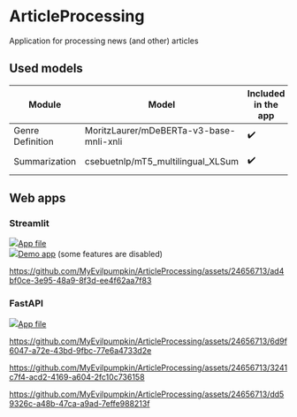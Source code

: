 # ArticleProcessing

Application for processing news (and other) articles

## Used models
Module | Model | Included in the app | Unit tests written | Contributor
-|-|-|-|-
Genre Definition | MoritzLaurer/mDeBERTa-v3-base-mnli-xnli | ✔️ | ✔️ | Dmitriy Tomin
Summarization | csebuetnlp/mT5_multilingual_XLSum | ✔️ | | Dmitriy Tomin

## Web apps

### Streamlit

[![](https://docs.streamlit.io/logo.svg)App file](streamlit_app.py)  
[![](https://docs.streamlit.io/logo.svg)Demo app](https://articleprocessing.streamlit.app) (some features are disabled)

https://github.com/MyEvilpumpkin/ArticleProcessing/assets/24656713/ad4bf0ce-3e95-48a9-8f3d-ee4f62aa7f83

### FastAPI

[![](https://fastapi.tiangolo.com/ru/img/icon-white.svg)App file](web_app.py)

https://github.com/MyEvilpumpkin/ArticleProcessing/assets/24656713/6d9f6047-a72e-43bd-9fbc-77e6a4733d2e

https://github.com/MyEvilpumpkin/ArticleProcessing/assets/24656713/3241c7f4-acd2-4169-a604-2fc10c736158

https://github.com/MyEvilpumpkin/ArticleProcessing/assets/24656713/dd59326c-a48b-47ca-a9ad-7effe988213f


